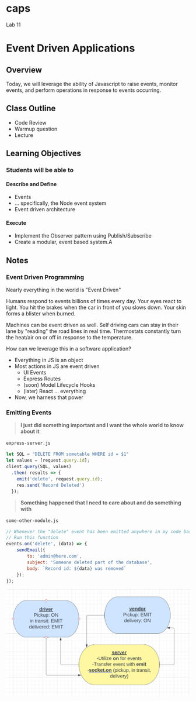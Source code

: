 # caps
Lab 11


# Event Driven Applications

## Overview

Today, we will leverage the ability of Javascript to raise events, monitor events, and perform operations in response to events occurring.

## Class Outline

<!-- To Be Completed By Instructor -->
- Code Review
- Warmup question
- Lecture

## Learning Objectives

### Students will be able to

#### Describe and Define

- Events
- ... specifically, the Node event system
- Event driven architecture

#### Execute

- Implement the Observer pattern using Publish/Subscribe
- Create a modular, event based system.A

## Notes

### Event Driven Programming

Nearly everything in the world is "Event Driven"

Humans respond to events billions of times every day. Your eyes react to light. You hit the brakes when the car in front of you slows down. Your skin forms a blister when burned.

Machines can be event driven as well. Self driving cars can stay in their lane by "reading" the road lines in real time. Thermostats constantly turn the heat/air on or off in response to the temperature.

How can we leverage this in a software application?

- Everything in JS is an object
- Most actions in JS are event driven
  - UI Events
  - Express Routes
  - (soon) Model Lifecycle Hooks
  - (later) React ... everything
- Now, we harness that power

### Emitting Events

> **I just did something important and I want the whole world to know about it**

`express-server.js`

```javascript
let SQL = "DELETE FROM sometable WHERE id = $1"
let values = [request.query.id];
client.query(SQL, values)
  .then( results => {
    emit('delete', request.query.id);
    res.send('Record Deleted')
  });
```

> **Something happened that I need to care about and do something with**

`some-other-module.js`

```javascript
// Whenever the "delete" event has been emitted anywhere in my code base
// Run this function
events.on('delete', (data) => {
    sendEmail({
        to: 'admin@here.com',
        subject: 'Someone deleted part of the database',
        body: `Record id: ${data} was removed`
    });
});
```


![Lab11_UML](img/Lab_11_UML.jpg "Lab11_UML")